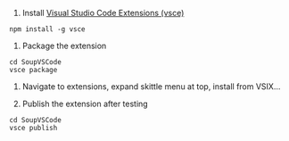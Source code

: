 1. Install [Visual Studio Code Extensions (vsce)](https://github.com/microsoft/vsce)
```
npm install -g vsce
```

1. Package the extension
```
cd SoupVSCode
vsce package
```

1. Navigate to extensions, expand skittle menu at top, install from VSIX...

1. Publish the extension after testing
```
cd SoupVSCode
vsce publish
```